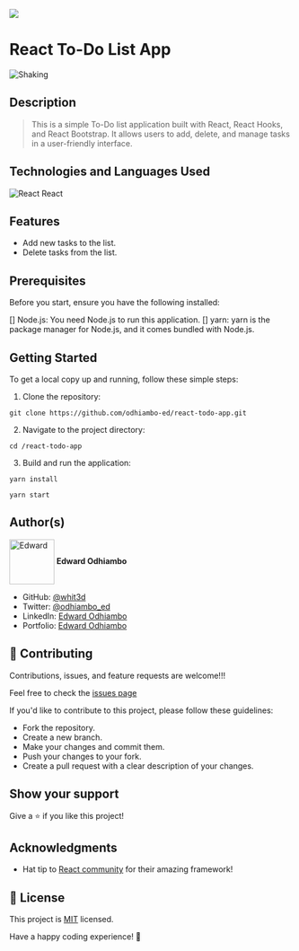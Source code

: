 ![](https://img.shields.io/badge/Microverse-blueviolet)

# React To-Do List App

![Shaking](https://github.com/odhiambo-ed/animated-gifs/blob/master/excited-happy/BalmerGatesShakingIt.gif?raw=true)

## Description

> This is a simple To-Do list application built with React, React Hooks, and React Bootstrap. It allows users to add, delete, and manage tasks in a user-friendly interface.



## Technologies and Languages Used


![React](https://icongr.am/devicon/react-original.svg?size=100&color=currentColor) React

## Features

- Add new tasks to the list.
- Delete tasks from the list.

## Prerequisites

Before you start, ensure you have the following installed:

[] Node.js: You need Node.js to run this application.
[] yarn: yarn is the package manager for Node.js, and it comes bundled with Node.js.

## Getting Started

To get a local copy up and running, follow these simple steps:

1. Clone the repository:

```
git clone https://github.com/odhiambo-ed/react-todo-app.git
```

2. Navigate to the project directory:

```
cd /react-todo-app
```

3. Build and run the application:

```
yarn install
```

```
yarn start
```


## Author(s)

  <a href="https://github.com/white3d" target="blank"><img align="center"
        src="https://github.com/white3d/GitHub-User-Content/blob/main/Passport_Ed-M.png"
        alt="Edward" height="80" width="80"/></a>   **Edward Odhiambo**

- GitHub: [@whit3d](https://github.com/odhiambo-ed)
- Twitter: [@odhiambo_ed](https://twitter.com/odhiambo_ed)
- LinkedIn: [Edward Odhiambo](https://www.linkedin.com/in/edward-odhiambo/)
- Portfolio: [Edward Odhiambo](https://edwardodhiambo.com/)

## 🤝 Contributing

Contributions, issues, and feature requests are welcome!!!

Feel free to check the [issues page](https://github.com/odhiambo-ed/react-todo-app.git/issues)

If you'd like to contribute to this project, please follow these guidelines:

- Fork the repository.
- Create a new branch.
- Make your changes and commit them.
- Push your changes to your fork.
- Create a pull request with a clear description of your changes.

## Show your support

Give a ⭐️ if you like this project!

## Acknowledgments

- Hat tip to [React community](https://react.dev/) for their amazing framework!

## 📝 License

This project is [MIT](./LICENSE) licensed.

Have a happy coding experience! 💪
